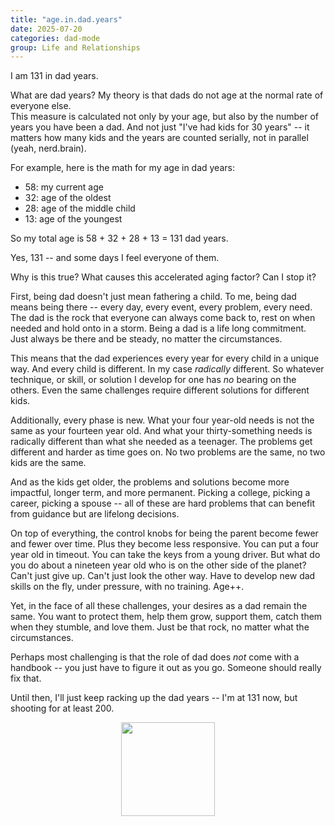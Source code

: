 ```yaml
---
title: "age.in.dad.years"
date: 2025-07-20
categories: dad-mode
group: Life and Relationships
---
```


I am 131 in dad years.

What are dad years?  My theory is that dads do not age at the normal rate of everyone else.  
This measure is calculated not only by your age, but also by the number of years you have been a dad.
And not just "I've had kids for 30 years" -- it matters how many kids and the years are counted serially, not in parallel (yeah, nerd.brain).

For example, here is the math for my age in dad years:
- 58: my current age 
- 32: age of the oldest 
- 28: age of the middle child 
- 13: age of the youngest

So my total age is 58 + 32 + 28 + 13 = 131 dad years.

Yes, 131 -- and some days I feel everyone of them.

Why is this true?  What causes this accelerated aging factor?  Can I stop it?

First, being dad doesn't just mean fathering a child.
To me, being dad means being there -- every day, every event, every problem, every need.
The dad is the rock that everyone can always come back to, rest on when needed and hold onto in a storm.
Being a dad is a life long commitment. Just always be there and be steady, no matter the circumstances.

This means that the dad experiences every year for every child in a unique way.
And every child is different.  In my case *radically* different.
So whatever technique, or skill, or solution I develop for one has *no* bearing on the others.
Even the same challenges require different solutions for different kids.

Additionally, every phase is new.  What your four year-old needs is not the same as your fourteen year old.
And what your thirty-something needs is radically different than what she needed as a teenager.
The problems get different and harder as time goes on.  No two problems are the same, no two kids are the same.

And as the kids get older, the problems and solutions become more impactful, longer term, and more permanent.
Picking a college, picking a career, picking a spouse -- all of these are hard problems that can benefit from guidance but are lifelong decisions.

On top of everything, the control knobs for being the parent become fewer and fewer over time.
Plus they become less responsive.  You can put a four year old in timeout.  You can take the keys from a young driver.  But what do you do about a nineteen year old who is on the other side of the planet?  Can't just give up.  Can't just look the other way.  Have to develop new dad skills on the fly, under pressure, with no training.  Age++.

Yet, in the face of all these challenges, your desires as a dad remain the same.
You want to protect them, help them grow, support them, catch them when they stumble, and love them.
Just be that rock, no matter what the circumstances.

Perhaps most challenging is that the role of dad does *not* come with a handbook -- you just have to figure it out as you go.  Someone should really fix that.

Until then, I'll just keep racking up the dad years -- I'm at 131 now, but shooting for at least 200.

<p align="center"> <img src="{{ site.baseurl }}/assets/images/d0001-01.jpg" width="150"> </p>


